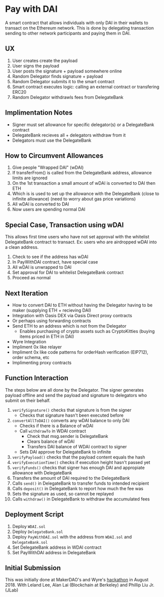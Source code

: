# Pay with DAI
A smart contract that allows individuals with only DAI in their wallets to transact on the Ethereum network. This is done by delegating transaction sending to other network participants and paying them in DAI.

## UX
 1. User creates create the payload
 2. User signs the payload
 3. User posts the signature + payload somewhere online
 4. Random Delegator finds signature + payload
 5. Random Delegator submits it to the smart contract
 6. Smart contract executes logic: calling an external contract or transfering ERC20
 6. Random Delegator withdrawls fees from DelegateBank

## Implimentation Notes
 * Signer must set allowance for specific delegator(s) or a DelegateBank contract
 * DelegateBank recieves all + delegators withdraw from it
 * Delegators must use the DelegateBank

## How to Circumvent Allowances
 1. Give people "Wrapped DAI" (wDAI)
 2. If transferFrom() is called from the DelegateBank address, allowance limits are ignored
 3. On the 1st transaction a small amount of wDAI is converted to DAI then ETH
 4. Which is is used to set up the allowance with the DelegateBank (close to infinite allowance) (need to worry about gas price variations)
 5. All wDAI is converted to DAI
 6. Now users are spending normal DAI

## Special Case, Transaction using wDAI
This allows first time users who have not set approval with the whitelist DelegateBank contract to transact. Ex: users who are airdropped wDAI into a clean address.
 1. Check to see if the address has wDAI
 2. In PayWithDAI contract, have special case
 3. All wDAI is unwrapped to DAI
 4. Set approval for DAI to whitelist DelegateBank contract
 4. Proceed as normal

## Next Iteration
 * How to convert DAI to ETH without having the Delegator having to be maker (supplying ETH + recieving DAI)
  * Integration with Oasis DEX via Oasis Direct proxy contracts
  * Or perhaps using forwarding contracts
 * Send ETH to an address which is not from the Delegator
 	* Enables purchasing of crypto assets such as CryptoKitties (buying items priced in ETH in DAI)
 * Wyre Integration
 * Impliment 0x like relayer
 * Impliment 0x like code patterns for orderHash verification (EIP712), order schema, etc
 * Implimenting proxy contracts

## Function Interaction
The steps below are all done by the Delegator. The signer generates payload offline and send the payload and signature to delegators who submit on their behalf.
 1. `verifySignature()` checks that signature is from the signer
 	* Checks that signature hasn't been executed before
 2. `convertAllToDAI()` converts any wDAI balance to only DAI
 	* Checks if there is a Balance of wDAI
 	* Call `withdrawTo` in WDAI contract
 		* Check that msg.sender is DelegateBank
 		* Clears balance of wDAI
 		* Transfers DAI balance of WDAI contract to signer
	* Sets DAI approve for DelegateBank to infinite
 3. `verifyPayload()` checks that the payload content equals the hash
 4. `verifyExecutionTime()` checks if execution height hasn't passed yet
 5. `verifyFunds()` checks that signer has enough DAI and appropiate allowance with DelegateBank
 6. Transfers the amount of DAI required to the DelegateBank
 7. Calls `send()` in DelegateBank to transfer funds to intended recipient
 8. Calls `deposit()` in DelegateBank to report how much the fee was
 9. Sets the signature as used, so cannot be replayed
 10. Calls `withdraw()` in DelegateBank to withdraw the accumulated fees

## Deployment Script
 1. Deploy `WDAI.sol`
 2. Deploy `DelegateBank.sol`
 3. Deploy `PayWithDAI.sol` with the address from `WDAI.sol` and `DelegateBank.sol`
 4. Set DelegateBank address in WDAI contract
 5. Set PayWithDAI address in DelegateBank

## Initial Submission
This was initially done at MakerDAO's and Wyre's [hackathon](https://www.eventbrite.com/e/unblock-the-hackathon-tickets-48209728596) in August 2018. With Leland Lee, Alan Lai (Blockchain at Berkeley) and Phillip Liu Jr. (JLab)
